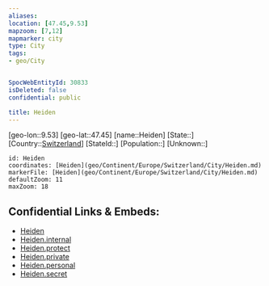 ```yaml
---
aliases: 
location: [47.45,9.53]
mapzoom: [7,12] 
mapmarker: city 
type: City
tags:
- geo/City


SpocWebEntityId: 30833
isDeleted: false
confidential: public

title: Heiden
---
```

[geo-lon::9.53]
[geo-lat::47.45]
[name::Heiden]
[State::]
[Country::[Switzerland](geo/Continent/Europe/Switzerland.md)]
[StateId::]
[Population::]
[Unknown::]


```leaflet
id: Heiden
coordinates: [Heiden](geo/Continent/Europe/Switzerland/City/Heiden.md)
markerFile: [Heiden](geo/Continent/Europe/Switzerland/City/Heiden.md)
defaultZoom: 11 
maxZoom: 18
```


## Confidential Links & Embeds: 
- [Heiden](../../../../../../_public/geo/Continent/Europe/Switzerland/City/Heiden.md) 
- [Heiden.internal](../../../../../../_internal/geo/Continent/Europe/Switzerland/City/Heiden.internal.md) 
- [Heiden.protect](../../../../../../_protect/geo/Continent/Europe/Switzerland/City/Heiden.protect.md) 
- [Heiden.private](../../../../../../_private/geo/Continent/Europe/Switzerland/City/Heiden.private.md) 
- [Heiden.personal](../../../../../../_personal/geo/Continent/Europe/Switzerland/City/Heiden.personal.md) 
- [Heiden.secret](../../../../../../_secret/geo/Continent/Europe/Switzerland/City/Heiden.secret.md) 
